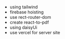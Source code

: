 * using tailwind
* firebase hoisting
* use rect-router-dom
* create react-to-pdf
* using daisyUi
* use vercel for server site
  